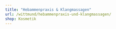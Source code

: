 ```yaml
---
title: "Hebammenpraxis & Klangmassagen"
url: /wittmund/hebammenpraxis-und-klangmassagen/
shop: Kosmetik
---
```

